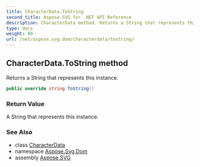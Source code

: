 ```yaml
---
title: CharacterData.ToString
second_title: Aspose.SVG for .NET API Reference
description: CharacterData method. Returns a String that represents this instance
type: docs
weight: 80
url: /net/aspose.svg.dom/characterdata/tostring/
---
```

## CharacterData.ToString method

Returns a String that represents this instance.

```csharp
public override string ToString()
```

### Return Value

A String that represents this instance.

### See Also

* class [CharacterData](../)
* namespace [Aspose.Svg.Dom](../../characterdata/)
* assembly [Aspose.SVG](../../../)
